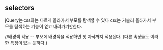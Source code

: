 ## selectors

jQuery는 css와는 다르게 올라가서 부모를 탐색할 수 있다
css는 거슬러 올라가서 부모를 탐색하는 기능이 없고 내려가기만한다.


//배경색 적용 -- 부모에 배경색을 적용하면 첫 자식까지 적용된다.
(다른 속성들도 이러한 특징이 있는 듯하다.)